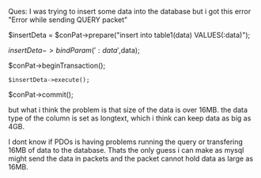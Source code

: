 Ques: I was trying to insert some data into the database but i got this error "Error while sending QUERY packet"

$insertDeta = $conPat->prepare("insert into table1(data) VALUES(:data)");

$insertDeta->bindParam(':data',$data);

$conPat->beginTransaction();    

    $insertDeta->execute();
    
$conPat->commit();

but what i think the problem is that size of the data is over 16MB.
the data type of the column is set as longtext, which i think can keep data as big as 4GB.


I dont know if PDOs is having problems running the query or transfering 16MB of data to the database.
Thats the only guess i can make as mysql might send the data in packets and the packet cannot hold data as large as 16MB.
